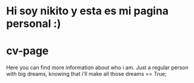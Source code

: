 # Hi soy nikito y esta es mi pagina personal :)
# cv-page
Here you can find more information about who i am.
Just a regular person with big dreams, knowing that i'll make all those dreams == True;
